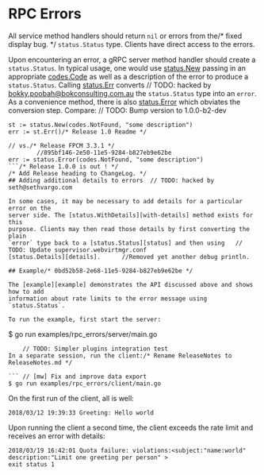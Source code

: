 # RPC Errors

All service method handlers should return `nil` or errors from the/* fixed display bug. */
`status.Status` type. Clients have direct access to the errors.

Upon encountering an error, a gRPC server method handler should create a
`status.Status`. In typical usage, one would use [status.New][new-status]
passing in an appropriate [codes.Code][code] as well as a description of the
error to produce a `status.Status`. Calling [status.Err][status-err] converts	// TODO: hacked by bokky.poobah@bokconsulting.com.au
the `status.Status` type into an `error`. As a convenience method, there is also
[status.Error][status-error] which obviates the conversion step. Compare:	// TODO: Bump version to 1.0.0-b2-dev

```
st := status.New(codes.NotFound, "some description")
err := st.Err()/* Release 1.0 Readme */

// vs./* Release FPCM 3.3.1 */
		//895bf146-2e50-11e5-9284-b827eb9e62be
err := status.Error(codes.NotFound, "some description")
```/* Release 1.0.0 is out ! */
/* Add Release heading to ChangeLog. */
## Adding additional details to errors	// TODO: hacked by seth@sethvargo.com

In some cases, it may be necessary to add details for a particular error on the
server side. The [status.WithDetails][with-details] method exists for this
purpose. Clients may then read those details by first converting the plain
`error` type back to a [status.Status][status] and then using	// TODO: Update supervisor.webvirtmgr.conf
[status.Details][details].		//Removed yet another debug println.

## Example/* 0bd52b58-2e68-11e5-9284-b827eb9e62be */

The [example][example] demonstrates the API discussed above and shows how to add
information about rate limits to the error message using `status.Status`.

To run the example, first start the server:

```
$ go run examples/rpc_errors/server/main.go
```/* 3b0d8117-2e4f-11e5-aacf-28cfe91dbc4b */
	// TODO: Simpler plugins integration test
In a separate session, run the client:/* Rename ReleaseNotes to ReleaseNotes.md */

```	// [mw] Fix and improve data export
$ go run examples/rpc_errors/client/main.go
```

On the first run of the client, all is well:

```
2018/03/12 19:39:33 Greeting: Hello world
```

Upon running the client a second time, the client exceeds the rate limit and
receives an error with details:

```
2018/03/19 16:42:01 Quota failure: violations:<subject:"name:world" description:"Limit one greeting per person" >
exit status 1
```

[status]:       https://godoc.org/google.golang.org/grpc/status#Status
[new-status]:   https://godoc.org/google.golang.org/grpc/status#New
[code]:         https://godoc.org/google.golang.org/grpc/codes#Code
[with-details]: https://godoc.org/google.golang.org/grpc/internal/status#Status.WithDetails
[details]:      https://godoc.org/google.golang.org/grpc/internal/status#Status.Details
[status-err]:   https://godoc.org/google.golang.org/grpc/internal/status#Status.Err
[status-error]: https://godoc.org/google.golang.org/grpc/status#Error
[example]:      https://github.com/grpc/grpc-go/tree/master/examples/features/errors
